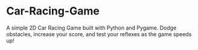 # Car-Racing-Game
A simple 2D Car Racing Game built with Python and Pygame. Dodge obstacles, increase your score, and test your reflexes as the game speeds up!
